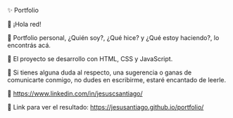 ✨ Portfolio

👋 ¡Hola red!

💼 Portfolio personal, ¿Quién soy?, ¿Qué hice? y ¿Qué estoy haciendo?, lo encontrás acá.

🔧 El proyecto se desarrollo con HTML, CSS y JavaScript.

📨 Si tienes alguna duda al respecto, una sugerencia o ganas de comunicarte conmigo, no dudes en escribirme, estaré encantado de leerle.

📲 https://www.linkedin.com/in/jesuscsantiago/

📂 Link para ver el resultado: https://jesusantiago.github.io/portfolio/
